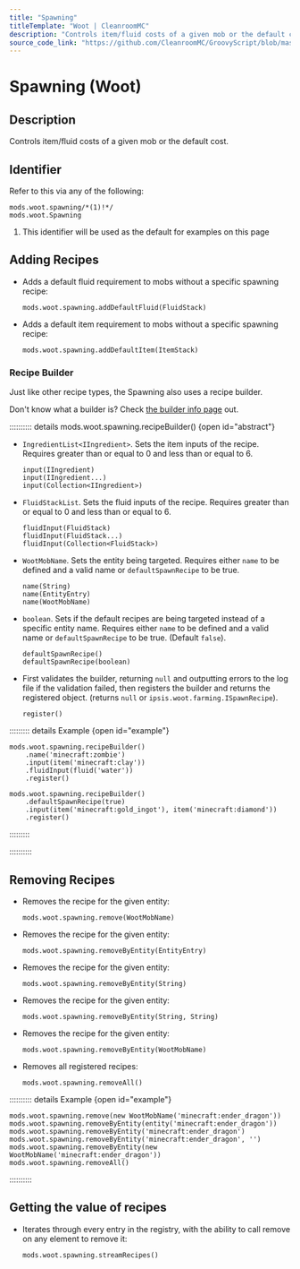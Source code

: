 ```yaml
---
title: "Spawning"
titleTemplate: "Woot | CleanroomMC"
description: "Controls item/fluid costs of a given mob or the default cost."
source_code_link: "https://github.com/CleanroomMC/GroovyScript/blob/master/src/main/java/com/cleanroommc/groovyscript/compat/mods/woot/Spawning.java"
---
```


# Spawning (Woot)

## Description

Controls item/fluid costs of a given mob or the default cost.

## Identifier

Refer to this via any of the following:

```groovy:no-line-numbers {1}
mods.woot.spawning/*(1)!*/
mods.woot.Spawning
```

1. This identifier will be used as the default for examples on this page

## Adding Recipes

- Adds a default fluid requirement to mobs without a specific spawning recipe:

    ```groovy:no-line-numbers
    mods.woot.spawning.addDefaultFluid(FluidStack)
    ```

- Adds a default item requirement to mobs without a specific spawning recipe:

    ```groovy:no-line-numbers
    mods.woot.spawning.addDefaultItem(ItemStack)
    ```


### Recipe Builder

Just like other recipe types, the Spawning also uses a recipe builder.

Don't know what a builder is? Check [the builder info page](../../../groovy/builder.md) out.

:::::::::: details mods.woot.spawning.recipeBuilder() {open id="abstract"}
- `IngredientList<IIngredient>`. Sets the item inputs of the recipe. Requires greater than or equal to 0 and less than or equal to 6.

    ```groovy:no-line-numbers
    input(IIngredient)
    input(IIngredient...)
    input(Collection<IIngredient>)
    ```

- `FluidStackList`. Sets the fluid inputs of the recipe. Requires greater than or equal to 0 and less than or equal to 6.

    ```groovy:no-line-numbers
    fluidInput(FluidStack)
    fluidInput(FluidStack...)
    fluidInput(Collection<FluidStack>)
    ```

- `WootMobName`. Sets the entity being targeted. Requires either `name` to be defined and a valid name or `defaultSpawnRecipe` to be true.

    ```groovy:no-line-numbers
    name(String)
    name(EntityEntry)
    name(WootMobName)
    ```

- `boolean`. Sets if the default recipes are being targeted instead of a specific entity name. Requires either `name` to be defined and a valid name or `defaultSpawnRecipe` to be true. (Default `false`).

    ```groovy:no-line-numbers
    defaultSpawnRecipe()
    defaultSpawnRecipe(boolean)
    ```

- First validates the builder, returning `null` and outputting errors to the log file if the validation failed, then registers the builder and returns the registered object. (returns `null` or `ipsis.woot.farming.ISpawnRecipe`).

    ```groovy:no-line-numbers
    register()
    ```

::::::::: details Example {open id="example"}
```groovy:no-line-numbers
mods.woot.spawning.recipeBuilder()
    .name('minecraft:zombie')
    .input(item('minecraft:clay'))
    .fluidInput(fluid('water'))
    .register()

mods.woot.spawning.recipeBuilder()
    .defaultSpawnRecipe(true)
    .input(item('minecraft:gold_ingot'), item('minecraft:diamond'))
    .register()
```

:::::::::

::::::::::

## Removing Recipes

- Removes the recipe for the given entity:

    ```groovy:no-line-numbers
    mods.woot.spawning.remove(WootMobName)
    ```

- Removes the recipe for the given entity:

    ```groovy:no-line-numbers
    mods.woot.spawning.removeByEntity(EntityEntry)
    ```

- Removes the recipe for the given entity:

    ```groovy:no-line-numbers
    mods.woot.spawning.removeByEntity(String)
    ```

- Removes the recipe for the given entity:

    ```groovy:no-line-numbers
    mods.woot.spawning.removeByEntity(String, String)
    ```

- Removes the recipe for the given entity:

    ```groovy:no-line-numbers
    mods.woot.spawning.removeByEntity(WootMobName)
    ```

- Removes all registered recipes:

    ```groovy:no-line-numbers
    mods.woot.spawning.removeAll()
    ```

:::::::::: details Example {open id="example"}
```groovy:no-line-numbers
mods.woot.spawning.remove(new WootMobName('minecraft:ender_dragon'))
mods.woot.spawning.removeByEntity(entity('minecraft:ender_dragon'))
mods.woot.spawning.removeByEntity('minecraft:ender_dragon')
mods.woot.spawning.removeByEntity('minecraft:ender_dragon', '')
mods.woot.spawning.removeByEntity(new WootMobName('minecraft:ender_dragon'))
mods.woot.spawning.removeAll()
```

::::::::::

## Getting the value of recipes

- Iterates through every entry in the registry, with the ability to call remove on any element to remove it:

    ```groovy:no-line-numbers
    mods.woot.spawning.streamRecipes()
    ```
